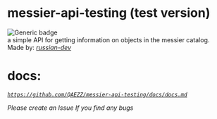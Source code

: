 # messier-api-testing (test version)
![Generic badge](https://img.shields.io/badge/Version-0.1.0-black.svg) \
a simple API for getting information on objects in the messier catalog.\
Made by:  _<a href="https://github.com/russian-dev">russian-dev</a>_ 

# **docs:**
_<a href="https://github.com/QAEZZ/messier-api-testing/docs/docs.md">`https://github.com/QAEZZ/messier-api-testing/docs/docs.md`</a>_ 


*Please create an Issue If you find any bugs*	
